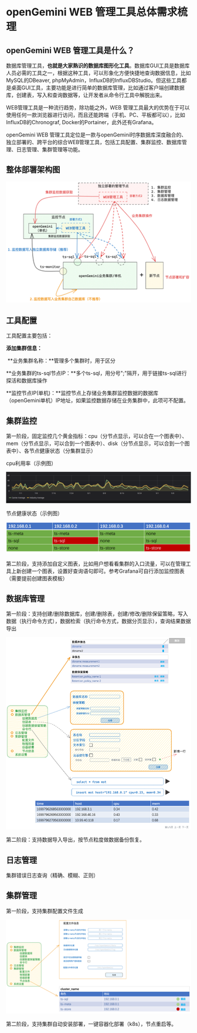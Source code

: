 # openGemini WEB 管理工具总体需求梳理

## openGemini WEB 管理工具是什么？

数据库管理工具，**也就是大家熟识的数据库图形化工具**。数据库GUI工具是数据库人员必需的工具之一，根据这种工具，可以形象化方便快捷地查询数据信息，比如MySQL的DBeaver, phpMyAdmin，InfluxDB的InfluxDBStudio。但这些工具都是桌面GUI工具，主要功能是进行简单的数据库管理，比如通过客户端创建数据库，创建表，写入和查询数据等，让开发者从命令行工具中解脱出来。

WEB管理工具是一种流行趋势，除功能之外，WEB 管理工具最大的优势在于可以使用任何一款浏览器进行访问，而且还能跨端（手机、PC、平板都可以），比如InfluxDB的Chronograf, Docker的Portainer，此外还有Grafana。

openGemini WEB 管理工具定位是一款与openGemini时序数据库深度融合的、独立部署的、跨平台的综合WEB管理工具，包括工具配置、集群监控、数据库管理、日志管理、集群管理等功能。

## 整体部署架构图

![image-20231112171928246](./images/web_tools_1.png)

## 工具配置

工具配置主要包括：

**添加集群信息：**

​	**业务集群名称：**管理多个集群时，用于区分

​	**业务集群的ts-sql节点IP：**多个ts-sql，用分号";"隔开，用于链接ts-sql进行探活和数据库操作

**监控节点IP(单机)：**监控节点上存储业务集群监控数据的数据库（openGemini单机）IP地址，如果监控数据存储在业务集群中，此项可不配置。

## 集群监控

第一阶段，固定监控几个黄金指标：cpu（分节点显示，可以合在一个图表中）、mem（分节点显示，可以合到一个图表中）、disk（分节点显示，可以合到一个图表中）、各节点健康状态（分集群显示）

cpu利用率（示例图）

![image-20231112203542052](./images/web_tools_2.png)

节点健康状态（示例图）

![status](./images/web_tools_3.png)

第二阶段，支持添加自定义图表，比如用户想看看集群的入口流量，可以在管理工具上新创建一个图表，设置好查询语句即可。参考Grafana可自行添加监控图表（需要提前创建图表模板）

## 数据库管理

第一阶段：支持创建/删除数据库，创建/删除表，创建/修改/删除保留策略，写入数据（执行命令方式），数据检索（执行命令方式，数据分页显示），查询结果数据导出

![image-20231112214350529](./images/web_tools_4.png)

第二阶段：支持数据导入导出，按节点粒度做数据备份恢复。

## 日志管理

集群错误日志查询（精确、模糊、正则）

## 集群管理

第一阶段，支持集群配置文件生成

![image-20231112220609615](./images/web_tools_5.png)

第二阶段，支持集群自动安装部署，一键容器化部署（k8s），节点重启等。
